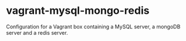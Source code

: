 # vagrant-mysql-mongo-redis
Configuration for a Vagrant box containing a MySQL server, a mongoDB server and a redis server.
